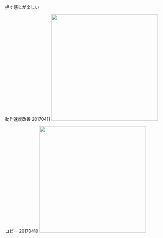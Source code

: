 押す感じが楽しい

動作速度改善 20170411
[<img width=350 src="https://gyazo.com/ab7786d2d2cd278c62f532ce6a1e3769.png"/>](https://youtu.be/hu9dCQL4hhA)

コピー 20170410
[<img width=350 src="https://gyazo.com/e1be98a0ab3aca90676163674fd27bfb.png">](https://youtu.be/FuGfqBKRkes)
